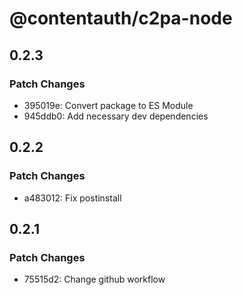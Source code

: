 # @contentauth/c2pa-node

## 0.2.3

### Patch Changes

- 395019e: Convert package to ES Module
- 945ddb0: Add necessary dev dependencies

## 0.2.2

### Patch Changes

- a483012: Fix postinstall

## 0.2.1

### Patch Changes

- 75515d2: Change github workflow
